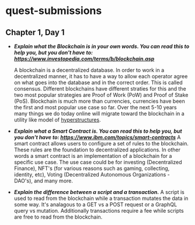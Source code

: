# quest-submissions

## Chapter 1, Day 1
 - ***Explain what the Blockchain is in your own words. You can read this to help you, but you don't have to: https://www.investopedia.com/terms/b/blockchain.asp***
 
   A blockchain is a decentralized database. In order to work in a decentralized manner, it has to have a way to allow each operator agree on what goes into the database and in the correct order. This is called consensus.  Different blockchains have different straties for this and the two most popular strategies are Proof of Work (PoW) and Proof of Stake (PoS). Blockchain is much more than currencies, currencies have been the first and most popular use case so far.  Over the next 5-10 years many things we do today online will migrate toward the blockchain in a utility like model of [hyperstructures](https://jacob.energy/hyperstructures.html).

 - ***Explain what a Smart Contract is. You can read this to help you, but you don't have to: https://www.ibm.com/topics/smart-contracts***
  A smart contract allows users to configure a set of rules to the blockchain.  These rules are the foundation to decentralized applications.  In other words a smart contract is an implementation of a blockchain for a specific use case.  The use case could be for investing (Decentralized Finance), NFT's (for various reasons such as gaming, collecting, identity, etc), Voting (Decentralized Autonomous Organizations - DAO's), and many more.

 - ***Explain the difference between a script and a transaction.***
 A script is used to read from the blockchain while a transaction mutates the data in some way.  It's analagous to a GET vs a POST request or a GraphQL query vs mutation.  Additionally transactions require a fee while scripts are free to read from the blockchain.
